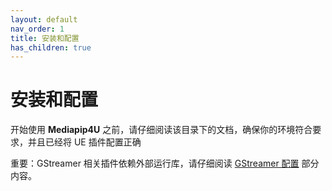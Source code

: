 ```yaml
---
layout: default
nav_order: 1
title: 安装和配置
has_children: true
---
```


# 安装和配置

开始使用 **Mediapip4U** 之前，请仔细阅读该目录下的文档，确保你的环境符合要求，并且已经将 UE 插件配置正确

重要：GStreamer 相关插件依赖外部运行库，请仔细阅读 [GStreamer 配置](./gstreamer.md) 部分内容。